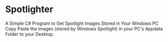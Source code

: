 # Spotlighter

A Simple C# Program to Get Spotlight Images Stored in Your Windows PC
<br>
Copy Paste the images (stored by Windows Spotlight) in your PC's Appdata Folder to your Desktop.
